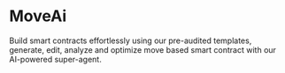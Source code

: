 # MoveAi

Build smart contracts effortlessly using our pre-audited templates, generate, edit, analyze and optimize move based smart contract with our AI-powered super-agent.
